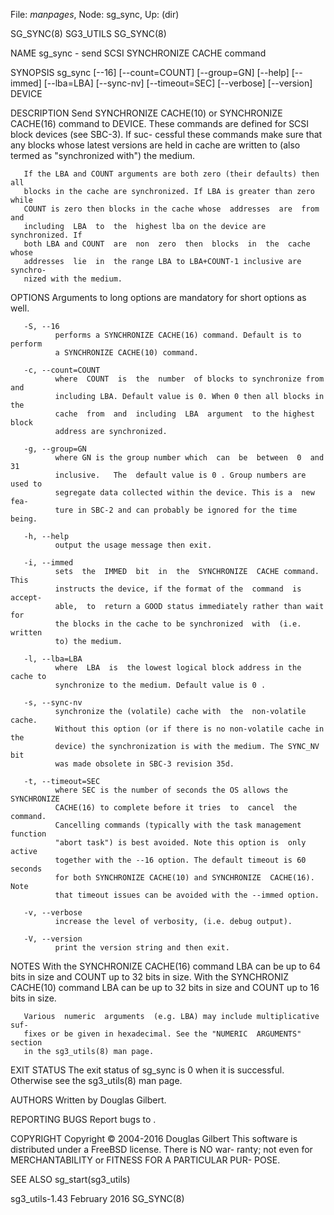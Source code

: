 File: *manpages*,  Node: sg_sync,  Up: (dir)

SG_SYNC(8)                         SG3_UTILS                        SG_SYNC(8)



NAME
       sg_sync - send SCSI SYNCHRONIZE CACHE command

SYNOPSIS
       sg_sync   [--16]   [--count=COUNT]   [--group=GN]   [--help]  [--immed]
       [--lba=LBA] [--sync-nv] [--timeout=SEC] [--verbose] [--version] DEVICE

DESCRIPTION
       Send SYNCHRONIZE CACHE(10) or SYNCHRONIZE CACHE(16) command to  DEVICE.
       These  commands are defined for SCSI block devices (see SBC-3). If suc-
       cessful these commands make sure that any blocks whose latest  versions
       are  held  in cache are written to (also termed as "synchronized with")
       the medium.

       If the LBA and COUNT arguments are both zero (their defaults) then  all
       blocks in the cache are synchronized. If LBA is greater than zero while
       COUNT is zero then blocks in the cache whose  addresses  are  from  and
       including  LBA  to  the  highest lba on the device are synchronized. If
       both LBA and COUNT  are  non  zero  then  blocks  in  the  cache  whose
       addresses  lie  in  the range LBA to LBA+COUNT-1 inclusive are synchro-
       nized with the medium.

OPTIONS
       Arguments to long options are mandatory for short options as well.

       -S, --16
              performs a SYNCHRONIZE CACHE(16) command. Default is to  perform
              a SYNCHRONIZE CACHE(10) command.

       -c, --count=COUNT
              where  COUNT  is  the  number  of blocks to synchronize from and
              including LBA. Default value is 0. When 0 then all blocks in the
              cache  from  and  including  LBA  argument  to the highest block
              address are synchronized.

       -g, --group=GN
              where GN is the group number which  can  be  between  0  and  31
              inclusive.   The  default value is 0 . Group numbers are used to
              segregate data collected within the device. This is a  new  fea-
              ture in SBC-2 and can probably be ignored for the time being.

       -h, --help
              output the usage message then exit.

       -i, --immed
              sets  the  IMMED  bit  in  the  SYNCHRONIZE  CACHE command. This
              instructs the device, if the format of the  command  is  accept-
              able,  to  return a GOOD status immediately rather than wait for
              the blocks in the cache to be synchronized  with  (i.e.  written
              to) the medium.

       -l, --lba=LBA
              where  LBA  is  the lowest logical block address in the cache to
              synchronize to the medium. Default value is 0 .

       -s, --sync-nv
              synchronize the (volatile) cache with  the  non-volatile  cache.
              Without this option (or if there is no non-volatile cache in the
              device) the synchronization is with the medium. The SYNC_NV  bit
              was made obsolete in SBC-3 revision 35d.

       -t, --timeout=SEC
              where SEC is the number of seconds the OS allows the SYNCHRONIZE
              CACHE(16) to complete before it tries  to  cancel  the  command.
              Cancelling commands (typically with the task management function
              "abort task") is best avoided. Note this option is  only  active
              together with the --16 option. The default timeout is 60 seconds
              for both SYNCHRONIZE CACHE(10) and SYNCHRONIZE  CACHE(16).  Note
              that timeout issues can be avoided with the --immed option.

       -v, --verbose
              increase the level of verbosity, (i.e. debug output).

       -V, --version
              print the version string and then exit.

NOTES
       With the SYNCHRONIZE CACHE(16) command LBA can be up to 64 bits in size
       and COUNT up to 32 bits in size. With the SYNCHRONIZ CACHE(10)  command
       LBA can be up to 32 bits in size and COUNT up to 16 bits in size.

       Various  numeric  arguments  (e.g. LBA) may include multiplicative suf-
       fixes or be given in hexadecimal. See the "NUMERIC  ARGUMENTS"  section
       in the sg3_utils(8) man page.

EXIT STATUS
       The  exit  status  of sg_sync is 0 when it is successful. Otherwise see
       the sg3_utils(8) man page.

AUTHORS
       Written by Douglas Gilbert.

REPORTING BUGS
       Report bugs to <dgilbert at interlog dot com>.

COPYRIGHT
       Copyright © 2004-2016 Douglas Gilbert
       This software is distributed under a FreeBSD license. There is NO  war-
       ranty;  not  even  for MERCHANTABILITY or FITNESS FOR A PARTICULAR PUR-
       POSE.

SEE ALSO
       sg_start(sg3_utils)



sg3_utils-1.43                   February 2016                      SG_SYNC(8)
